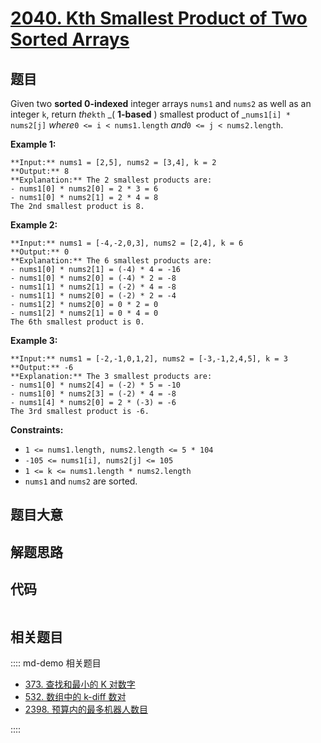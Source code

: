 # [2040. Kth Smallest Product of Two Sorted Arrays](https://leetcode.com/problems/kth-smallest-product-of-two-sorted-arrays)

## 题目

Given two **sorted 0-indexed** integer arrays `nums1` and `nums2` as well as
an integer `k`, return _the_`kth` _( **1-based** ) smallest product of
_`nums1[i] * nums2[j]` _where_`0 <= i < nums1.length` _and_`0 <= j <
nums2.length`.



**Example 1:**

    
    
    **Input:** nums1 = [2,5], nums2 = [3,4], k = 2
    **Output:** 8
    **Explanation:** The 2 smallest products are:
    - nums1[0] * nums2[0] = 2 * 3 = 6
    - nums1[0] * nums2[1] = 2 * 4 = 8
    The 2nd smallest product is 8.
    

**Example 2:**

    
    
    **Input:** nums1 = [-4,-2,0,3], nums2 = [2,4], k = 6
    **Output:** 0
    **Explanation:** The 6 smallest products are:
    - nums1[0] * nums2[1] = (-4) * 4 = -16
    - nums1[0] * nums2[0] = (-4) * 2 = -8
    - nums1[1] * nums2[1] = (-2) * 4 = -8
    - nums1[1] * nums2[0] = (-2) * 2 = -4
    - nums1[2] * nums2[0] = 0 * 2 = 0
    - nums1[2] * nums2[1] = 0 * 4 = 0
    The 6th smallest product is 0.
    

**Example 3:**

    
    
    **Input:** nums1 = [-2,-1,0,1,2], nums2 = [-3,-1,2,4,5], k = 3
    **Output:** -6
    **Explanation:** The 3 smallest products are:
    - nums1[0] * nums2[4] = (-2) * 5 = -10
    - nums1[0] * nums2[3] = (-2) * 4 = -8
    - nums1[4] * nums2[0] = 2 * (-3) = -6
    The 3rd smallest product is -6.
    



**Constraints:**

  * `1 <= nums1.length, nums2.length <= 5 * 104`
  * `-105 <= nums1[i], nums2[j] <= 105`
  * `1 <= k <= nums1.length * nums2.length`
  * `nums1` and `nums2` are sorted.


## 题目大意

## 解题思路

## 代码

```javascript

```

## 相关题目

:::: md-demo 相关题目
- [373. 查找和最小的 K 对数字](https://leetcode.com/problems/find-k-pairs-with-smallest-sums)
- [532. 数组中的 k-diff 数对](https://leetcode.com/problems/k-diff-pairs-in-an-array)
- [2398. 预算内的最多机器人数目](https://leetcode.com/problems/maximum-number-of-robots-within-budget)

::::
